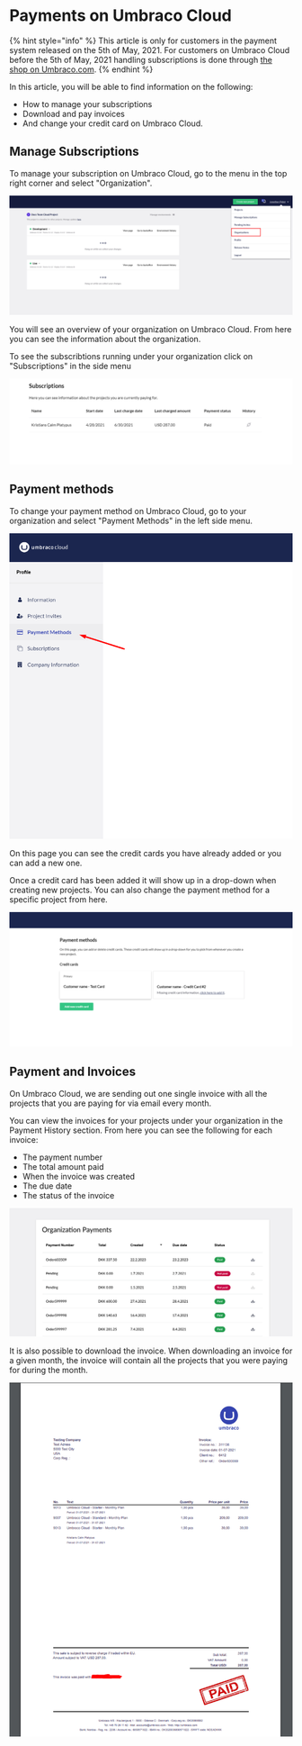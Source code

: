 ---
---
# Payments on Umbraco Cloud

{% hint style="info" %}
This article is only for customers in the payment system released on the 5th of May, 2021.
For customers on Umbraco Cloud before the 5th of May, 2021 handling subscriptions is done through [the shop on Umbraco.com](https://shop.umbraco.com/profile/sign-in?returnURL=%2fprofile).
{% endhint %}

In this article, you will be able to find information on the following:
- How to manage your subscriptions 
- Download and pay invoices
- And change your credit card on Umbraco Cloud.

## Manage Subscriptions

To manage your subscription on Umbraco Cloud, go to the menu in the top right corner and select "Organization".

![manage subscriptions](images/org-view.png)

You will see an overview of your organization on Umbraco Cloud. From here you can see the information about the organization.

To see the subscribtions running under your organization click on "Subscriptions" in the side menu

![Your subscriptions](images/subscriptions.png)

## Payment methods

To change your payment method on Umbraco Cloud, go to your organization and select "Payment Methods" in the left side menu.

![Select Payment Methods](images/select_payment.png)

On this page you can see the credit cards you have already added or you can add a new one.

Once a credit card has been added it will show up in a drop-down when creating new projects. You can also change the payment method for a specific project from here.

![Select Payment Methods](images/Payment_methods.png)

## Payment and Invoices

On Umbraco Cloud, we are sending out one single invoice with all the projects that you are paying for via email every month.

You can view the invoices for your projects under your organization in the Payment History section. From here you can see the following for each invoice:

* The payment number
* The total amount paid
* When the invoice was created 
* The due date
* The status of the invoice

![payment history](images/org-payments.png)

It is also possible to download the invoice.
When downloading an invoice for a given month, the invoice will contain all the projects that you were paying for during the month.

![Invoice for projects](images/invoice.png)
